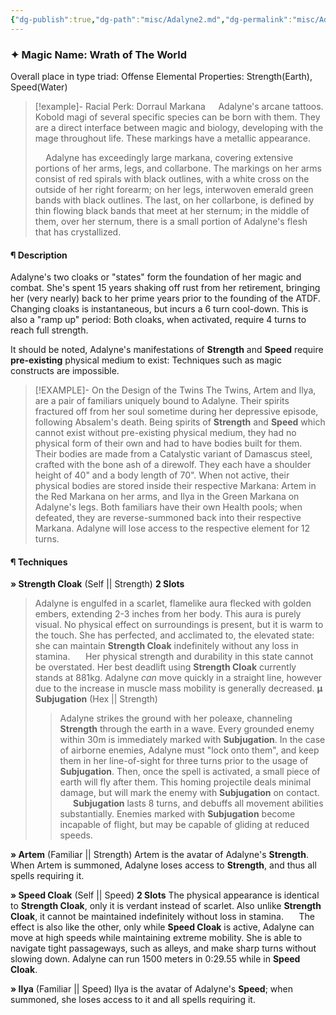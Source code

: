 ```yaml
---
{"dg-publish":true,"dg-path":"misc/Adalyne2.md","dg-permalink":"misc/Adalyne2","permalink":"/misc/Adalyne2/","hide":true}
---
```


### ✦ Magic Name: Wrath of The World
Overall place in type triad: Offense 
Elemental Properties: Strength(Earth), Speed(Water)
> [!example]- Racial Perk: Dorraul Markana
>$\quad$Adalyne's arcane tattoos. Kobold magi of several specific species can be born with them. They are a direct interface between magic and biology, developing with the mage throughout life. These markings have a metallic appearance.
>
>$\quad$Adalyne has exceedingly large markana, covering extensive portions of her arms, legs, and collarbone. The markings on her arms consist of red spirals with black outlines, with a white cross on the outside of her right forearm; on her legs, interwoven emerald green bands with black outlines. The last, on her collarbone, is defined by thin flowing black bands that meet at her sternum; in the middle of them, over her sternum, there is a small portion of Adalyne's flesh that has crystallized.
#### ¶ Description
Adalyne's two cloaks or "states" form the foundation of her magic and combat. She's spent 15 years shaking off rust from her retirement, bringing her (very nearly) back to her prime years prior to the founding of the ATDF. 
Changing cloaks is instantaneous, but incurs a 6 turn cool-down. This is also a "ramp up" period: Both cloaks, when activated, require 4 turns to reach full strength.

It should be noted, Adalyne's manifestations of **Strength** and **Speed** require **pre-existing** physical medium to exist: Techniques such as magic constructs are impossible.

> [!EXAMPLE]- On the Design of the Twins
> The Twins, Artem and Ilya, are a pair of familiars uniquely bound to Adalyne. Their spirits fractured off from her soul sometime during her depressive episode, following Absalem's death. Being spirits of **Strength** and **Speed** which cannot exist without pre-existing physical medium, they had no physical form of their own and had to have bodies built for them.
> Their bodies are made from a Catalystic variant of Damascus steel, crafted with the bone ash of a direwolf. They each have a shoulder height of 40" and a body length of 70".
> When not active, their physical bodies are stored inside their respective Markana: Artem in the Red Markana on her arms, and Ilya in the Green Markana on Adalyne's legs.
> Both familiars have their own Health pools; when defeated, they are reverse-summoned back into their respective Markana. Adalyne will lose access to the respective element for 12 turns.

#### ¶ Techniques
**» Strength Cloak** (Self || Strength) **2 Slots**
> Adalyne is engulfed in a scarlet, flamelike aura flecked with golden embers, extending 2-3 inches from her body. This aura is purely visual. No physical effect on surroundings is present, but it is warm to the touch. 
> She has perfected, and acclimated to, the elevated state: she can maintain **Strength Cloak** indefinitely without any loss in stamina.
> $\quad$
> Her physical strength and durability in this state cannot be overstated. Her best deadlift using **Strength Cloak** currently stands at 881kg. Adalyne *can* move quickly in a straight line, however due to the increase in muscle mass mobility is generally decreased.
> **µ Subjugation** (Hex || Strength)
> > Adalyne strikes the ground with her poleaxe, channeling **Strength** through the earth in a wave. Every grounded enemy within 30m is immediately marked with **Subjugation**. In the case of airborne enemies, Adalyne must "lock onto them", and keep them in her line-of-sight for three turns prior to the usage of **Subjugation**. Then, once the spell is activated, a small piece of earth will fly after them. This homing projectile deals minimal damage, but will mark the enemy with **Subjugation** on contact.
> > $\quad$
> > **Subjugation** lasts 8 turns, and debuffs all movement abilities substantially. Enemies marked with **Subjugation** become incapable of flight, but may be capable of gliding at reduced speeds.

**» Artem** (Familiar || Strength) 
Artem is the avatar of Adalyne's **Strength**. When Artem is summoned, Adalyne loses access to **Strength**, and thus all spells requiring it. 

**» Speed Cloak** (Self || Speed) **2 Slots**
	The physical appearance is identical to **Strength Cloak**, only it is verdant instead of scarlet. Also unlike **Strength Cloak**, it cannot be maintained indefinitely without loss in stamina.
	$\quad$
	The effect is also like the other, only while **Speed Cloak** is active, Adalyne can move at high speeds while maintaining extreme mobility. She is able to navigate tight passageways, such as alleys, and make sharp turns without slowing down. Adalyne can run 1500 meters in 0:29.55 while in **Speed Cloak**.

**» Ilya** (Familiar || Speed)
	Ilya is the avatar of Adalyne's **Speed**; when summoned, she loses access to it and all spells requiring it. 